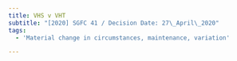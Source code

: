 ```yaml
---
title: VHS v VHT
subtitle: "[2020] SGFC 41 / Decision Date: 27\_April\_2020"
tags:
  - 'Material change in circumstances, maintenance, variation'

---
```

